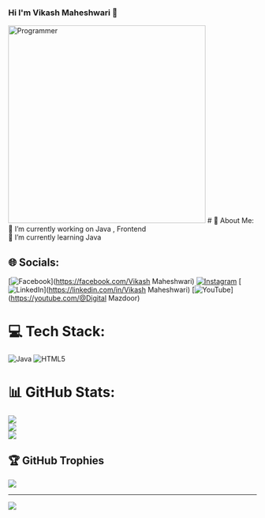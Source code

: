 ### Hi I'm  Vikash Maheshwari 👋




<img alingn="right" alt= "Programmer" width ="400" src="https://camo.githubusercontent.com/e20822b4282c07ffd010cd05f855a6561d3b62358ca9e607e4901288dd748fcb/68747470733a2f2f63646e2e6472696262626c652e636f6d2f75736572732f323133313939332f73637265656e73686f74732f343934383733362f74686f75676874776f726b732d6769665f6472696262626c652e676966">
# 💫 About Me:
🔭 I’m currently working on Java , Frontend <br>🌱 I’m currently learning Java<br>


## 🌐 Socials:
[![Facebook](https://img.shields.io/badge/Facebook-%231877F2.svg?logo=Facebook&logoColor=white)](https://facebook.com/Vikash Maheshwari) [![Instagram](https://img.shields.io/badge/Instagram-%23E4405F.svg?logo=Instagram&logoColor=white)](https://instagram.com/vikash_maheshwarii) [![LinkedIn](https://img.shields.io/badge/LinkedIn-%230077B5.svg?logo=linkedin&logoColor=white)](https://linkedin.com/in/Vikash Maheshwari) [![YouTube](https://img.shields.io/badge/YouTube-%23FF0000.svg?logo=YouTube&logoColor=white)](https://youtube.com/@Digital Mazdoor) 

# 💻 Tech Stack:
![Java](https://img.shields.io/badge/java-%23ED8B00.svg?style=for-the-badge&logo=java&logoColor=white) ![HTML5](https://img.shields.io/badge/html5-%23E34F26.svg?style=for-the-badge&logo=html5&logoColor=white)
# 📊 GitHub Stats:
![](https://github-readme-stats.vercel.app/api?username=vikash-vikku&theme=nightowl&hide_border=false&include_all_commits=false&count_private=false)<br/>
![](https://github-readme-streak-stats.herokuapp.com/?user=vikash-vikku&theme=nightowl&hide_border=false)<br/>
![](https://github-readme-stats.vercel.app/api/top-langs/?username=vikash-vikku&theme=nightowl&hide_border=false&include_all_commits=false&count_private=false&layout=compact)

## 🏆 GitHub Trophies
![](https://github-profile-trophy.vercel.app/?username=vikash-vikku&theme=onestar&no-frame=false&no-bg=true&margin-w=4)

---
[![](https://visitcount.itsvg.in/api?id=vikash-vikku&icon=2&color=12)](https://visitcount.itsvg.in)

<!-- Proudly created with GPRM ( https://gprm.itsvg.in ) -->
